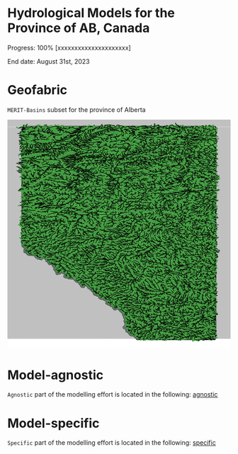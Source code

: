 # Hydrological Models for the Province of AB, Canada 

Progress: 100%  [xxxxxxxxxxxxxxxxxxxxx]

End date: August 31st, 2023


# Geofabric
`MERIT-Basins` subset for the province of Alberta

![MERIT-Basins Alberta](./img/MERIT-Basins_AB.png)

# Model-agnostic
`Agnostic` part of the modelling effort is located in the following:
[agnostic](./1-model-agnostic)

# Model-specific
`Specific` part of the modelling effort is located in the following:
[specific](./2-model-specific)

